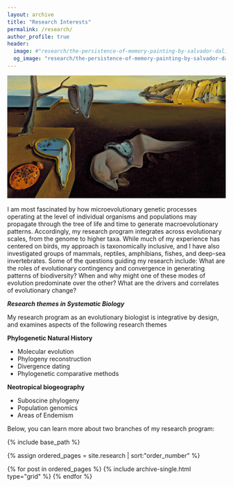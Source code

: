 ```yaml
---
layout: archive
title: "Research Interests"
permalink: /research/
author_profile: true
header:
  image: #"research/the-persistence-of-memory-painting-by-salvador-dali-uhd-4k-wallpaper.jpg"
  og_image: "research/the-persistence-of-memory-painting-by-salvador-dali-uhd-4k-wallpaper.jpg"
---
```


![The Persistence of Memory, by [Salvador Dalí](https://www.moma.org/collection/works/79018)](https://github.com/jakeberv/jakeberv.github.io/raw/master/images/research/the-persistence-of-memory-painting-by-salvador-dali-uhd-4k-wallpaper.jpg)

I am most fascinated by how microevolutionary genetic processes operating at the level of individual organisms and populations may propagate through the tree of life and time to generate macroevolutionary patterns. Accordingly, my research program integrates across evolutionary scales, from the genome to higher taxa. While much of my experience has centered on birds, my approach is taxonomically inclusive, and I have also investigated groups of mammals, reptiles, amphibians, fishes, and deep-sea invertebrates. Some of the questions guiding my research include: What are the roles of evolutionary contingency and convergence in generating patterns of biodiversity? When and why might one of these modes of evolution predominate over the other? What are the drivers and correlates of evolutionary change?


***Research themes in Systematic Biology***

My research program as an evolutionary biologist is integrative by design, and examines aspects of the following research themes

**Phylogenetic Natural History**
  -   Molecular evolution
  -   Phylogeny reconstruction
  -   Divergence dating
  -   Phylogenetic comparative methods

**Neotropical biogeography**
  -   Suboscine phylogeny
  -   Population genomics
  -   Areas of Endemism

Below, you can learn more about two branches of my research program:

<nbsp>

{% include base_path %}

{% assign ordered_pages = site.research \| sort:"order_number" %}

{% for post in ordered_pages %} {% include archive-single.html type="grid" %} {% endfor %}
